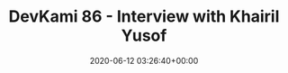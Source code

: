 ---
title: "DevKami 86 - Interview with Khairil Yusof"
date: 2020-06-12 03:26:40+00:00
youtubeid: "9w-U4o_hexY"
---